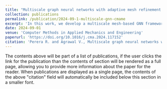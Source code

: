 ```yaml
---
title: "Multiscale graph neural networks with adaptive mesh refinement for accelerating mesh-based simulations"
collection: publications
permalink: /publication/2024-09-1-multiscale-gnn-cmame
excerpt: 'In this work, we develop a multiscale mesh-based GNN framework mimicking a conventional iterative multigrid solver, coupled with adaptive mesh refinement (AMR), to mitigate challenges with conventional mesh-based GNNs. We use the framework to accelerate phase field (PF) fracture problems involving coupled partial differential equations with a near-singular operator due to near-zero modulus inside the crack.'
date: 2024-09-01
venue: 'Computer Methods in Applied Mechanics and Engineering'
paperurl: 'https://doi.org/10.1016/j.cma.2024.117152'
citation: 'Perera R. and Agrawal V., Multiscale graph neural networks with adaptive mesh refinement for accelerating mesh-based simulations, <i>Computer Methods in Applied Mechanics and Engineering</i>, <b>429</b> (2024), 117152. DOI: 10.1016/j.cma.2024.117152.'
---
```


The contents above will be part of a list of publications, if the user clicks the link for the publication than the contents of section will be rendered as a full page, allowing you to provide more information about the paper for the reader. When publications are displayed as a single page, the contents of the above "citation" field will automatically be included below this section in a smaller font.
